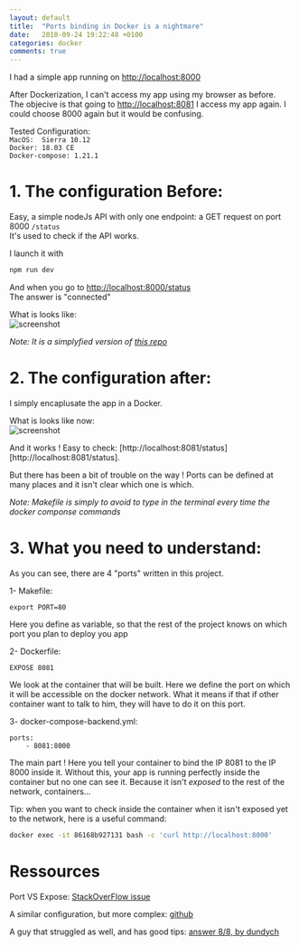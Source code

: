 ```yaml
---
layout: default
title:  "Ports binding in Docker is a nightmare"
date:   2018-09-24 19:22:48 +0100
categories: docker
comments: true
---
```


I had a simple app running on [http://localhost:8000][http://localhost:8000]  

After Dockerization, I can't access my app using my browser as before.  
The objecive is that going to [http://localhost:8081][http://localhost:8081] I access my app again. I could choose 8000 again but it would be confusing.

Tested Configuration:  
`MacOS:  Sierra 10.12`  
`Docker: 18.03 CE`  
`Docker-compose: 1.21.1`  

# 1.  The configuration Before:

Easy, a simple nodeJs API with only one endpoint: a GET request on port 8000 ```/status```  
It's used to check if the API works.  

I launch it with
``` bash
npm run dev
```

And when you go to [http://localhost:8000/status][http://localhost:8000/status]  
The answer is "connected"

What is looks like:  
![screenshot](https://ibin.co/4Gq2OIbmT3jR.png)


_Note: It is a simplyfied version of [this repo][repo]_  

# 2.  The configuration after:  

I simply encaplusate the app in a Docker.  

What is looks like now:  
![screenshot](https://ibin.co/4GvI3khqhbLk.png)

And it works ! Easy to check: [http://localhost:8081/status][http://localhost:8081/status].  

But there has been a bit of trouble on the way ! Ports can be defined at many places and it isn't clear which one is which.

_Note: Makefile is simply to avoid to type in the terminal every time the docker componse commands_

# 3.  What you need to understand:

As you can see, there are 4 "ports" written in this project.  

1- Makefile:  

```
export PORT=80  
```  
Here you define as variable, so that the rest of the project knows on which port you plan to deploy you app  

2- Dockerfile:   

```
EXPOSE 8081  
```  
We look at the container that will be built. Here we define the port on which it will be accessible on the docker network. What it means if that if other container want to talk to him, they will have to do it on this  port.  

3- docker-compose-backend.yml:   

```
ports:  
    - 8081:8000  
```  

The main part ! Here you tell your container to bind the IP 8081 to the IP 8000 inside it. Without this, your app is running perfectly inside the container but no one can see it. Because it isn't _exposed_ to the rest of the network, containers...

Tip: when you want to check inside the container when it isn't exposed yet to the network, here is a useful command:

```bash
docker exec -it 86168b927131 bash -c 'curl http://localhost:8000'
```

# Ressources

Port VS Expose: [StackOverFlow issue][po]   

A similar configuration, but more complex: [github][similar]   

A guy that struggled as well, and has good tips: [answer 8/8, by dundych][dund]  

[dund]: https://forums.docker.com/t/how-can-i-navigate-to-container-website-from-host-browser/25035/8

[similar]: https://github.com/asishrs/node-express-docker
[po]: https://stackoverflow.com/questions/40801772/what-is-the-difference-between-docker-compose-ports-vs-expose
[repo]: https://github.com/guillim/nodejs-API-starterkit
[http://localhost:8000/status]: http://localhost:8000/status
[http://localhost:8000]: http://localhost:8000
[http://localhost:8081]: http://localhost:8081
